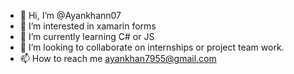 - 👋 Hi, I’m @Ayankhann07
- 👀 I’m interested in xamarin forms
- 🌱 I’m currently learning C# or JS
- 💞️ I’m looking to collaborate on internships or project team work.
- 📫 How to reach me ayankhan7955@gmail.com

<!---
Ayankhann07/Ayankhann07 is a ✨ special ✨ repository because its `README.md` (this file) appears on your GitHub profile.
You can click the Preview link to take a look at your changes.
--->
